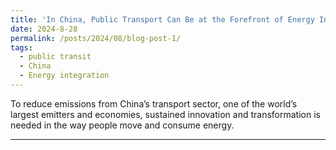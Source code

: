 ```yaml
---
title: 'In China, Public Transport Can Be at the Forefront of Energy Innovation'
date: 2024-8-28
permalink: /posts/2024/08/blog-post-1/
tags:
  - public transit
  - China
  - Energy integration
---
```


To reduce emissions from China’s transport sector, one of the world’s largest emitters and economies, sustained innovation and transformation is needed in the way people move and consume energy. 

------
